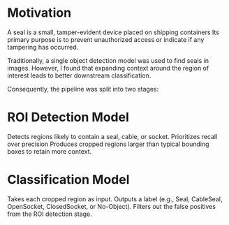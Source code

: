 # Motivation
A seal is a small, tamper-evident device placed on shipping containers
Its primary purpose is to prevent unauthorized access or indicate if any tampering has occurred.

Traditionally, a single object detection model was used to find seals in images. However, I found that expanding context around the region of interest leads to better downstream classification.

Consequently, the pipeline was split into two stages:

# ROI Detection Model

Detects regions likely to contain a seal, cable, or socket.
Prioritizes recall over precision 
Produces cropped regions larger than typical bounding boxes to retain more context.

# Classification Model

Takes each cropped region as input.
Outputs a label (e.g., Seal, CableSeal, OpenSocket, ClosedSocket, or No-Object).
Filters out the false positives from the ROI detection stage.
